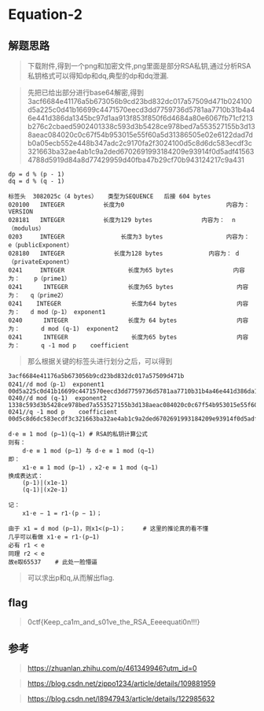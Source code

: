 # Equation-2

## 解题思路

> 下载附件,得到一个png和加密文件,png里面是部分RSA私钥,通过分析RSA私钥格式可以得知dp和dq,典型的dp和dq泄漏.

> 先把已给出部分进行base64解密,得到3acf6684e41176a5b673056b9cd23bd832dc017a57509d471b024100d5a225c0d41b16699c4471570eecd3dd7759736d5781aa7710b31b4a46e441d386da1345bc97d1aa913f853f850f6d4684a80e6067fb71cf213b276c2cbaed5902401338c593d3b5428ce978bed7a553527155b3d138aeac084020c0c67f54b953015e55f60a5d31386505e02e6122dad7db0a05ecb552e448b347adc2c9170fa2f3024100d5c8d6dc583ecdf3c321663ba32ae4ab1c9a2ded6702691993184209e93914f0d5adf415634788d5919d84a8d77429959d40fba47b29cf70b943124217c9a431

```
dp = d % (p - 1)
dq = d % (q - 1)
```

```
标签头  3082025c（4 bytes）   类型为SEQUENCE   后接 604 bytes
020100   INTEGER           长度为0                             内容为：VERSION
028181   INTEGER           长度为129 bytes              内容为：  n（modulus）
0203     INTEGER                长度为3 bytes                  内容为：  e（publicExponent）
028180   INTEGER              长度为128 bytes             内容为： d（privateExponent）
0241     INTEGER                  长度为65 bytes                 内容为：    p（prime1）
0241      INTEGER                 长度为65 bytes                  内容为：   q（prime2）
0241    INTEGER                    长度为64 bytes                 内容为：   d mod（p-1） exponent1 
0240      INTEGER                 长度为 64 bytes                 内容为：      d mod (q-1)  exponent2
0241      INTEGER                  长度为65 bytes                 内容为：      q -1 mod p    coefficient
```

> 那么根据关键的标签头进行划分之后，可以得到

```
3acf6684e41176a5b673056b9cd23bd832dc017a57509d471b
0241//d mod（p-1） exponent1 
00d5a225c0d41b16699c4471570eecd3dd7759736d5781aa7710b31b4a46e441d386da1345bc97d1aa913f853f850f6d4684a80e6067fb71cf213b276c2cbaed59
0240//d mod (q-1)  exponent2
1338c593d3b5428ce978bed7a553527155b3d138aeac084020c0c67f54b953015e55f60a5d31386505e02e6122dad7db0a05ecb552e448b347adc2c9170fa2f3
0241//q -1 mod p    coefficient
00d5c8d6dc583ecdf3c321663ba32ae4ab1c9a2ded6702691993184209e93914f0d5adf415634788d5919d84a8d77429959d40fba47b29cf70b943124217c9a431
```

```
d⋅e ≡ 1 mod (p−1)(q−1) # RSA的私钥计算公式
则有：
	d⋅e ≡ 1 mod (p−1) 与 d⋅e ≡ 1 mod (q−1) 
即：
	x1⋅e ≡ 1 mod (p−1) ，x2⋅e ≡ 1 mod (q−1)
换成表达式：
	(p-1)|(x1e-1)
	(q-1)|(x2e-1)

记：
	x1⋅e − 1 = r1⋅(p − 1)；
	
由于 x1 = d mod (p−1)，则x1<(p−1)；     # 这里的推论真的看不懂
几乎可以看做 x1⋅e = r1⋅(p−1)
必有 r1 < e
同理 r2 < e
故e取65537    # 此处一脸懵逼
```

> 可以求出p和q,从而解出flag.

## flag

> 0ctf{Keep_ca1m_and_s01ve_the_RSA_Eeeequati0n!!!}

## 参考

> https://zhuanlan.zhihu.com/p/461349946?utm_id=0

> https://blog.csdn.net/zippo1234/article/details/109881959

> https://blog.csdn.net/l8947943/article/details/122985632